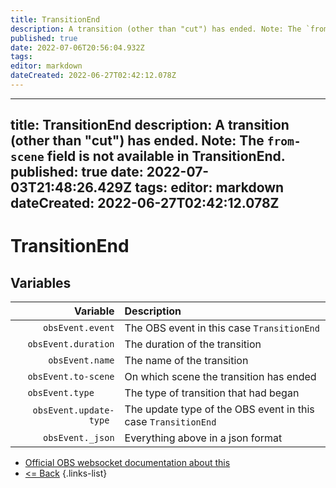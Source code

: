 ```yaml
---
title: TransitionEnd
description: A transition (other than "cut") has ended. Note: The `from-scene` field is not available in TransitionEnd.
published: true
date: 2022-07-06T20:56:04.932Z
tags: 
editor: markdown
dateCreated: 2022-06-27T02:42:12.078Z
---
```


---
title: TransitionEnd
description: A transition (other than "cut") has ended. Note: The `from-scene` field is not available in TransitionEnd.
published: true
date: 2022-07-03T21:48:26.429Z
tags: 
editor: markdown
dateCreated: 2022-06-27T02:42:12.078Z
---

# TransitionEnd

## Variables

| Variable | Description |
|---------:|:------------|
| `obsEvent.event` | The OBS event in this case `TransitionEnd`
| `obsEvent.duration` | The duration of the transition
| `obsEvent.name` | The name of the transition
| `obsEvent.to-scene` | On which scene the transition has ended
| `obsEvent.type	` | The type of transition that had began
| `obsEvent.update-type	` | The update type of the OBS event in this case `TransitionEnd`
| `obsEvent._json` | Everything above in a json format
* [Official OBS websocket documentation about this](https://github.com/obsproject/obs-websocket/blob/4.x-current/docs/generated/protocol.md#transitionend)
* [<= Back](/en/Broadcasters/OBS/Events)
{.links-list}